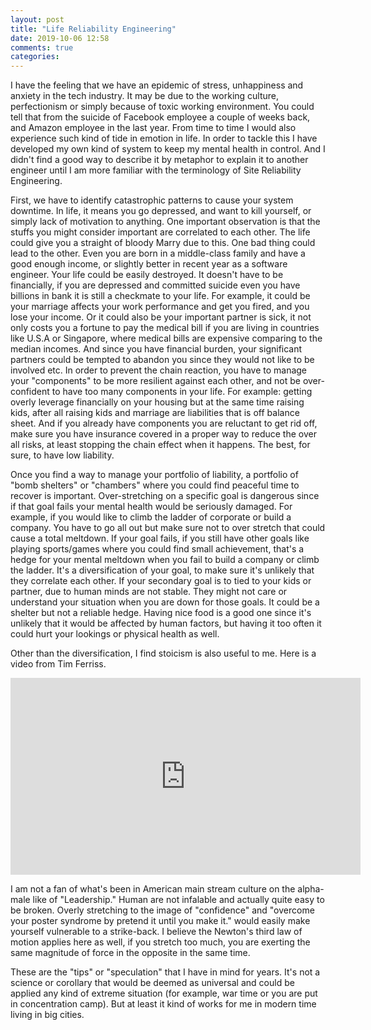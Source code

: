 ```yaml
---
layout: post
title: "Life Reliability Engineering"
date: 2019-10-06 12:58 
comments: true
categories: 
---
```

I have the feeling that we have an epidemic of stress, unhappiness and anxiety in the tech industry. It may be due to the working culture, perfectionism or simply because of toxic working environment. You could tell that from the suicide of Facebook employee a couple of weeks back, and Amazon employee in the last year. From time to time I would also experience such kind of tide in emotion in life. In order to tackle this I have developed my own kind of system to keep my mental health in control. And I didn't find a good way to describe it by metaphor to explain it to another engineer until I am more familiar with the terminology of Site Reliability Engineering.

First, we have to identify catastrophic patterns to cause your system downtime. In life, it means you go depressed, and want to kill yourself, or simply lack of motivation to anything. One important observation is that the stuffs you might consider important are correlated to each other. The life could give you a straight of bloody Marry due to this. One bad thing could lead to the other. Even you are born in a middle-class family and have a good enough income, or slightly better in recent year as a software engineer. Your life could be easily destroyed. It doesn't have to be financially, if you are depressed and committed suicide even you have billions in bank it is still a checkmate to your life. For example, it could be your marriage affects your work performance and get you fired, and you lose your income. Or it could also be your important partner is sick, it not only costs you a fortune to pay the medical bill if you are living in countries like U.S.A or Singapore, where medical bills are expensive comparing to the median incomes. And since you have financial burden, your significant partners could be tempted to abandon you since they would not like to be involved etc. In order to prevent the chain reaction, you have to manage your "components" to be more resilient against each other, and not be over-confident to have too many components in your life. For example: getting overly leverage financially on your housing but at the same time raising kids, after all raising kids and marriage are liabilities that is off balance sheet. And if you already have components you are reluctant to get rid off, make sure you have insurance covered in a proper way to reduce the over all risks, at least stopping the chain effect when it happens. The best, for sure, to have low liability.

Once you find a way to manage your portfolio of liability, a portfolio of "bomb shelters" or "chambers" where you could find peaceful time to recover is important. Over-stretching on a specific goal is dangerous since if that goal fails your mental health would be seriously damaged. For example, if you would like to climb the ladder of corporate or build a company. You have to go all out but make sure not to over stretch that could cause a total meltdown. If your goal fails,  if you still have other goals like playing sports/games where you could find small achievement, that's a hedge for your mental meltdown when you fail to build a company or climb the ladder. It's a diversification of your goal, to make sure it's unlikely that they correlate each other. If your secondary goal is to tied to your kids or partner, due to human minds are not stable. They might not care or understand your situation when you are down for those goals. It could be a shelter but not a reliable hedge. Having nice food is a good one since it's unlikely that it would be affected by human factors, but having it too often it could hurt your lookings or physical health as well.

Other than the diversification, I find stoicism is also useful to me. Here is a video from Tim Ferriss.

<iframe width="560" height="315" src="https://www.youtube.com/embed/5J6jAC6XxAI" frameborder="0" allow="accelerometer; autoplay; encrypted-media; gyroscope; picture-in-picture" allowfullscreen></iframe>

I am not a fan of what's been in American main stream culture on the alpha-male like of "Leadership."  Human are not infalable and actually quite easy to be broken. Overly stretching to the image of "confidence" and "overcome your poster syndrome by pretend it until you make it." would easily make yourself vulnerable to a strike-back. I believe the Newton's third law of motion applies here as well, if you stretch too much, you are exerting the same magnitude of force in the opposite in the same time.

These are the "tips" or "speculation" that I have in mind for years. It's not a science or corollary that would be deemed as universal and could be applied any kind of extreme situation (for example, war time or you are put in concentration camp). But at least it kind of works for me in modern time living in big cities.

